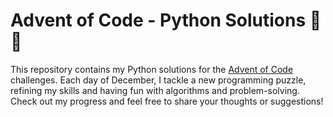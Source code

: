 # Advent of Code - Python Solutions 🎄✨

This repository contains my Python solutions for the [Advent of Code](https://adventofcode.com/) challenges. Each day of December, I tackle a new programming puzzle, refining my skills and having fun with algorithms and problem-solving. Check out my progress and feel free to share your thoughts or suggestions!

